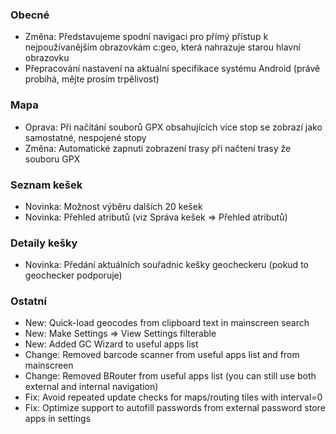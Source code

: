 ### Obecné
- Změna: Představujeme spodní navigaci pro přímý přístup k nejpoužívanějším obrazovkám c:geo, která nahrazuje starou hlavní obrazovku
- Přepracování nastavení na aktuální specifikace systému Android (právě probíhá, mějte prosím trpělivost)

### Mapa
- Oprava: Při načítání souborů GPX obsahujících více stop se zobrazí jako samostatné, nespojené stopy
- Změna: Automatické zapnutí zobrazení trasy při načtení trasy že souboru GPX

### Seznam kešek
- Novinka: Možnost výběru dalších 20 kešek
- Novinka: Přehled atributů (viz Správa kešek => Přehled atributů)

### Detaily kešky
- Novinka: Předání aktuálních souřadnic kešky geocheckeru (pokud to geochecker podporuje)

### Ostatní
- New: Quick-load geocodes from clipboard text in mainscreen search
- New: Make Settings => View Settings filterable
- New: Added GC Wizard to useful apps list
- Change: Removed barcode scanner from useful apps list and from mainscreen
- Change: Removed BRouter from useful apps list (you can still use both external and internal navigation)
- Fix: Avoid repeated update checks for maps/routing tiles with interval=0
- Fix: Optimize support to autofill passwords from external password store apps in settings
